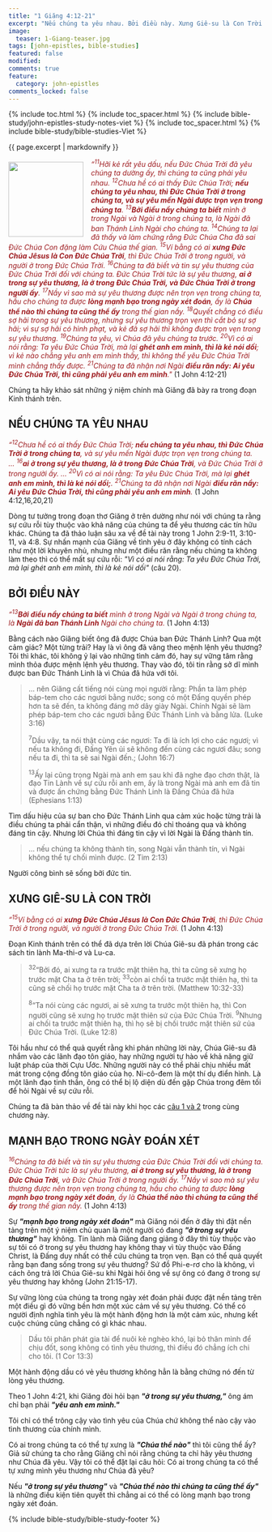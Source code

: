 ```yaml
---
title: "1 Giăng 4:12-21"
excerpt: "Nếu chúng ta yêu nhau. Bởi điều này. Xưng Giê-su là Con Trời. Mạnh bạo trong ngày đoán xét."
image:
  teaser: 1-Giang-teaser.jpg
tags: [john-epistles, bible-studies]
featured: false
modified:
comments: true
feature:
  category: john-epistles
comments_locked: false
---
```


{% include toc.html %}
{% include toc_spacer.html %}
{% include bible-study/john-epistles-study-notes-viet %}
{% include toc_spacer.html %}
{% include bible-study/bible-studies-Viet %}

{{ page.excerpt | markdownify }}


<div>
<p>
<img alt src="http://vacsf.org/assets/images/1-Giang-teaser.jpg" style="border: 0px none; margin: 7px 15px 0px 0px; max-width: 100%; height: 148px; padding: 0px; float: left;">
<i><span style="color: rgb(159, 29, 33);">
    “<sup>11</sup>Hỡi kẻ rất yêu dấu, nếu Ðức Chúa Trời đã yêu chúng ta dường ấy, thì chúng ta cũng phải yêu nhau. <sup>12</sup>Chưa hề có ai thấy Ðức Chúa Trời; <strong>nếu chúng ta yêu nhau, thì Ðức Chúa Trời ở trong chúng ta, và sự yêu mến Ngài được trọn vẹn trong chúng ta</strong>. <sup>13</sup><strong>Bởi điều nầy chúng ta biết</strong> mình ở trong Ngài và Ngài ở trong chúng ta, là Ngài đã ban Thánh Linh Ngài cho chúng ta. <sup>14</sup>Chúng ta lại đã thấy và làm chứng rằng Ðức Chúa Cha đã sai Ðức Chúa Con đặng làm Cứu Chúa thế gian. <sup>15</sup>Ví bằng có ai <strong>xưng Ðức Chúa Jêsus là Con Ðức Chúa Trời</strong>, thì Ðức Chúa Trời ở trong người, và người ở trong Ðức Chúa Trời. <sup>16</sup>Chúng ta đã biết và tin sự yêu thương của Ðức Chúa Trời đối với chúng ta. Ðức Chúa Trời tức là sự yêu thương, <strong>ai ở trong sự yêu thương, là ở trong Ðức Chúa Trời, và Ðức Chúa Trời ở trong người ấy</strong>. <sup>17</sup>Nầy vì sao mà sự yêu thương được nên trọn vẹn trong chúng ta, hầu cho chúng ta được <strong>lòng mạnh bạo trong ngày xét đoán</strong>, ấy là <strong>Chúa thể nào thì chúng ta cũng thể ấy</strong> trong thế gian nầy. <sup>18</sup>Quyết chẳng có điều sợ hãi trong sự yêu thương, nhưng sự yêu thương trọn vẹn thì cắt bỏ sự sợ hãi; vì sự sợ hãi có hình phạt, và kẻ đã sợ hãi thì không được trọn vẹn trong sự yêu thương. <sup>19</sup>Chúng ta yêu, vì Chúa đã yêu chúng ta trước. <sup>20</sup>Vì có ai nói rằng: Ta yêu Ðức Chúa Trời, mà lại <strong>ghét anh em mình, thì là kẻ nói dối</strong>; vì kẻ nào chẳng yêu anh em mình thấy, thì không thể yêu Ðức Chúa Trời mình chẳng thấy được. <sup>21</sup>Chúng ta đã nhận nơi Ngài <strong>điều răn nầy: Ai yêu Ðức Chúa Trời, thì cũng phải yêu anh em mình</strong>."</span></i> (1 John 4:12-21)
</p>
</div>

Chúng ta hãy khảo sát những ý niệm chính mà Giăng đã bày ra trong đoạn Kinh thánh trên.

## NẾU CHÚNG TA YÊU NHAU

<span style="color: rgb(159, 29, 33);">
<i>“<sup>12</sup>Chưa hề có ai thấy Ðức Chúa Trời; <strong>nếu chúng ta yêu nhau, thì Ðức Chúa Trời ở trong chúng ta</strong>, và sự yêu mến Ngài được trọn vẹn trong chúng ta. ... <sup>16</sup><strong>ai ở trong sự yêu thương, là ở trong Ðức Chúa Trời</strong>, và Ðức Chúa Trời ở trong người ấy. ... <sup>20</sup>Vì có ai nói rằng: Ta yêu Ðức Chúa Trời, mà lại  <strong>ghét anh em mình, thì là kẻ nói dối;</strong>. <sup>21</sup>Chúng ta đã nhận nơi Ngài <strong>điều răn nầy: Ai yêu Ðức Chúa Trời, thì cũng phải yêu anh em mình</strong>.</i></span> (1 John 4:12,16,20,21) 

Dòng tư tưởng trong đoạn thơ Giăng ở trên dường như nói với chúng ta rằng sự cứu rỗi tùy thuộc vào khả năng của chúng ta để yêu thương các tín hữu khác. Chúng ta đã thảo luận sâu xa về đề tài này trong 1 John 2:9-11, 3:10-11, và 4:8. Sự nhấn mạnh của Giăng về tình yêu ở đây không có tính cách như một lời khuyên nhủ, nhưng như một điều răn rằng nếu chúng ta không làm theo thì có thể mất sự cứu rỗi: *"Vì có ai nói rằng: Ta yêu Ðức Chúa Trời, mà lại  ghét anh em mình, thì là kẻ nói dối"* (câu 20).

## BỞI ĐIỀU NÀY

<span style="color: rgb(159, 29, 33);">
<i>“<sup>13</sup><strong>Bởi điều nầy chúng ta biết</strong> mình ở trong Ngài và Ngài ở trong chúng ta, là <strong>Ngài đã ban Thánh Linh</strong> Ngài cho chúng ta.</i> </span> (1 John 4:13) 

Bằng cách nào Giăng biết ông đã được Chúa ban Đức Thánh Linh? Qua một cảm giác? Một từng trải? Hay là vì ông đã vâng theo mệnh lệnh yêu thương? Tôi thì khác, tôi không ỷ lại vào những tình cảm đó, hay sự vững tâm rằng mình thỏa được mệnh lệnh yêu thương. Thay vào đó, tôi tin rằng sở dĩ mình được ban Đức Thánh Linh là vì Chúa đã hứa với tôi.

> ... nên Giăng cất tiếng nói cùng mọi người rằng: Phần ta làm phép báp-tem cho các ngươi bằng nước; song có một Ðấng quyền phép hơn ta sẽ đến, ta không đáng mở dây giày Ngài. Chính Ngài sẽ làm phép báp-tem cho các ngươi bằng Ðức Thánh Linh và bằng lửa. (Luke 3:16)
>
> <sup>7</sup>Dầu vậy, ta nói thật cùng các ngươi: Ta đi là ích lợi cho các ngươi; vì nếu ta không đi, Ðấng Yên ủi sẽ không đến cùng các ngươi đâu; song nếu ta đi, thì ta sẽ sai Ngài đến.; (John 16:7)
>
> <sup>13</sup>Ấy lại cũng trong Ngài mà anh em sau khi đã nghe đạo chơn thật, là đạo Tin Lành về sự cứu rỗi anh em, ấy là trong Ngài mà anh em đã tin và được ấn chứng bằng Ðức Thánh Linh là Ðấng Chúa đã hứa (Ephesians 1:13)

Tìm dấu hiệu của sự ban cho Đức Thánh Linh qua cảm xúc hoặc từng trải là điều chúng ta phải cẩn thận, vì những điều đó chỉ thoáng qua và không đáng tin cậy. Nhưng lời Chúa thì đáng tin cậy vì lời Ngài là Đấng thành tín.

> ... nếu chúng ta không thành tín, song Ngài vẫn thành tín, vì Ngài không thể tự chối mình được. (2 Tim 2:13)

Người công bình sẽ sống bởi đức tin.

## XƯNG GIÊ-SU LÀ CON TRỜI

<span style="color: rgb(159, 29, 33);">
<i>“<sup>15</sup>Ví bằng có ai <strong>xưng Ðức Chúa Jêsus là Con Ðức Chúa Trời</strong>, thì Ðức Chúa Trời ở trong người, và người ở trong Ðức Chúa Trời.</i> </span> (1 John 4:13) 

Đoạn Kinh thánh trên có thể đã dựa trên lời Chúa Giê-su đã phán trong các sách tin lành Ma-thi-ơ và Lu-ca.

> <sup>32</sup>“Bởi đó, ai xưng ta ra trước mặt thiên hạ, thì ta cũng sẽ xưng họ trước mặt Cha ta ở trên trời; <sup>33</sup>còn ai chối ta trước mặt thiên hạ, thì ta cũng sẽ chối họ trước mặt Cha ta ở trên trời. (Matthew 10:32-33)
>
> <sup>8</sup>“Ta nói cùng các ngươi, ai sẽ xưng ta trước một thiên hạ, thì Con người cũng sẽ xưng họ trước mặt thiên sứ của Ðức Chúa Trời. <sup>9</sup>Nhưng ai chối ta trước mặt thiên hạ, thì họ sẽ bị chối trước mặt thiên sứ của Ðức Chúa Trời. (Luke 12:8)

Tôi hầu như có thể quả quyết rằng khi phán những lời này, Chúa Giê-su đã nhắm vào các lãnh đạo tôn giáo, hay những người tự hào về khả năng giữ luật pháp của thời Cựu Ước. Những người này có thể phải chịu nhiều mất mát trong cộng đồng tôn giáo của họ. Ni-cô-đem là một thí dụ điển hình. Là một lãnh đạo tinh thần, ông có thể bị lộ diện dù đến gặp Chúa trong đêm tối để hỏi Ngài về sự cứu rỗi.

Chúng ta đã bàn thảo về đề tài này khi học các [câu 1 và 2](https://vacsf.org/john-epistles/1John-ch4-v1-11-Viet/) trong cùng chương này.

## MẠNH BẠO TRONG NGÀY ĐOÁN XÉT

<span style="color: rgb(159, 29, 33);">
<i><sup>16</sup>Chúng ta đã biết và tin sự yêu thương của Ðức Chúa Trời đối với chúng ta. Ðức Chúa Trời tức là sự yêu thương, <strong>ai ở trong sự yêu thương, là ở trong Ðức Chúa Trời</strong>, và Ðức Chúa Trời ở trong người ấy. <sup>17</sup>Nầy vì sao mà sự yêu thương được nên trọn vẹn trong chúng ta, hầu cho chúng ta được <strong>lòng mạnh bạo trong ngày xét đoán</strong>, ấy là <strong>Chúa thể nào thì chúng ta cũng thể ấy</strong> trong thế gian nầy.</i> </span> (1 John 4:13) 

Sự ***"mạnh bạo trong ngày xét đoán"*** mà Giăng nói đến ở đây thì đặt nền tảng trên một ý niệm chủ quan là một người có đang ***"ở trong sự yêu thương"*** hay không. Tin lành mà Giăng đang giảng ở đây thì tùy thuộc vào sự tôi có ở trong sự yêu thương hay không thay vì tùy thuộc vào Đấng Christ, là Đấng duy nhất có thể cứu chúng ta trọn vẹn. Bạn có thể quả quyết rằng bạn đang sống trong sự yêu thương? Sứ đồ Phi-e-rơ cho là không, vì cách ông trả lời Chúa Giê-su khi Ngài hỏi ông về sự ông có đang ở trong sự yêu thương hay không (John 21:15-17).

Sự vững lòng của chúng ta trong ngày xét đoán phải được đặt nền tảng trên một điều gì đó vững bền hơn một xúc cảm về sự yêu thương. Có thể có người định nghĩa tình yêu là một hành động hơn là một cảm xúc, nhưng kết cuộc chúng cũng chẳng có gì khác nhau.

> Dầu tôi phân phát gia tài để nuôi kẻ nghèo khó, lại bỏ thân mình để chịu đốt, song không có tình yêu thương, thì điều đó chẳng ích chi cho tôi. (1 Cor 13:3)

Một hành động dầu có vẻ yêu thương không hẳn là bằng chứng nó đến từ lòng yêu thương.

Theo 1 John 4:21, khi Giăng đòi hỏi bạn ***"ở trong sự yêu thương,"*** ông ám chỉ bạn phải ***"yêu anh em mình."***

Tôi chỉ có thể trông cậy vào tình yêu của Chúa chứ không thể nào cậy vào tình thương của chính mình.

Có ai trong chúng ta có thể tự xưng là ***"Chúa thể nào"*** thì tôi cũng thể ấy? Giả sử chúng ta cho rằng Giăng chỉ nói rằng chúng ta chỉ hãy yêu thương như Chúa đã yêu. Vậy tôi có thể đặt lại câu hỏi: Có ai trong chúng ta có thể tự xưng mình yêu thương như Chúa đã yêu?

Nếu ***"ở trong sự yêu thương"*** và ***"Chúa thể nào thì chúng ta cũng thể ấy"*** là những điều kiện tiên quyết thì chẳng ai có thể có lòng mạnh bạo trong ngày xét đoán.

{% include bible-study/bible-study-footer %}


